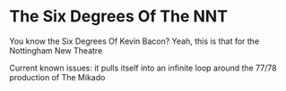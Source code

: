 # The Six Degrees Of The NNT

You know the Six Degrees Of Kevin Bacon? Yeah, this is that for the Nottingham New Theatre

Current known issues: it pulls itself into an infinite loop around the 77/78 production of The Mikado
